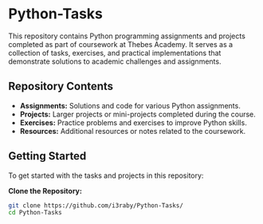 # Python-Tasks

This repository contains Python programming assignments and projects completed as part of coursework at Thebes Academy. It serves as a collection of tasks, exercises, and practical implementations that demonstrate solutions to academic challenges and assignments.

## Repository Contents

- **Assignments:** Solutions and code for various Python assignments.
- **Projects:** Larger projects or mini-projects completed during the course.
- **Exercises:** Practice problems and exercises to improve Python skills.
- **Resources:** Additional resources or notes related to the coursework.

## Getting Started

To get started with the tasks and projects in this repository:

**Clone the Repository:**

```bash
git clone https://github.com/i3raby/Python-Tasks/
cd Python-Tasks
```
